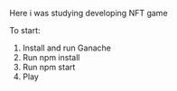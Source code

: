 Here i was studying developing NFT game

To start:
1. Install and run Ganache
2. Run npm install
3. Run npm start
4. Play 
